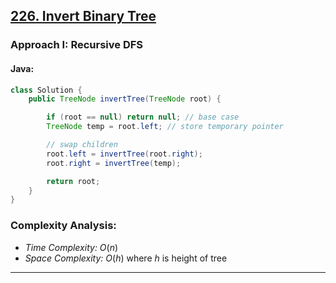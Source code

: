 ## [226. Invert Binary Tree](https://leetcode.com/problems/invert-binary-tree/)

### Approach I: Recursive DFS

#### Java:
```java
class Solution {
    public TreeNode invertTree(TreeNode root) {

        if (root == null) return null; // base case
        TreeNode temp = root.left; // store temporary pointer

        // swap children
        root.left = invertTree(root.right);
        root.right = invertTree(temp);

        return root;
    }
}
```

[//]: # (#### Go:)

[//]: # (```go)

[//]: # (func solution&#40;&#41; {)

[//]: # ()
[//]: # (})

[//]: # (```)

### Complexity Analysis:

- *Time Complexity:* $O(n)$
- *Space Complexity:* $O(h)$ where $h$ is height of tree

---
